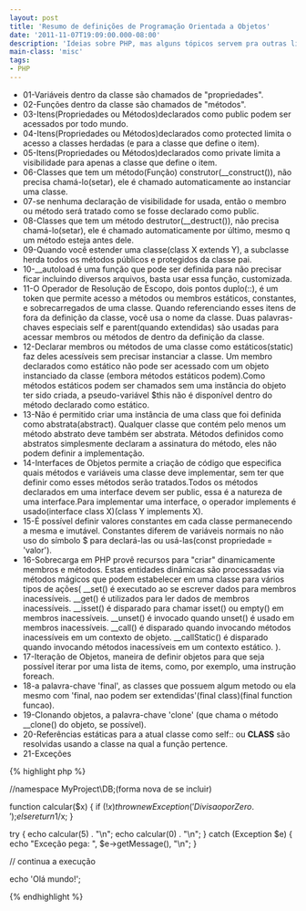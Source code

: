 ```yaml
---
layout: post
title: 'Resumo de definições de Programação Orientada a Objetos'
date: '2011-11-07T19:09:00.000-08:00'
description: 'Ideias sobre PHP, mas alguns tópicos servem pra outras linguagens.'
main-class: 'misc'
tags:
- PHP
---
```


+ 01-Variáveis ​​dentro da classe são chamados de "propriedades".
+ 02-Funções ​​dentro da classe são chamados de "métodos".
+ 03-Itens(Propriedades ou Métodos)declarados como public podem ser acessados por todo mundo. 
+ 04-Itens(Propriedades ou Métodos)declarados como protected limita o acesso a classes herdadas (e para a classe que define o item). 
+ 05-Itens(Propriedades ou Métodos)declarados como private limita a visibilidade para apenas a classe que define o item. 
+ 06-Classes que tem um método(Função) construtor(__construct()), não precisa chamá-lo(setar), ele é chamado automaticamente ao instanciar uma classe.
+ 07-se nenhuma declaração de visibilidade for usada, então o membro ou método será tratado como se fosse declarado como public.
+ 08-Classes que tem um método destrutor(__destruct()), não precisa chamá-lo(setar), ele é chamado automaticamente por último, mesmo q um método esteja antes dele.
+ 09-Quando você estender uma classe(class X extends Y), a subclasse herda todos os métodos públicos e protegidos da classe pai.
+ 10-__autoload é uma função que pode ser definida para não precisar ficar incluindo diversos arquivos, basta usar essa função, customizada.
+ 11-O Operador de Resolução de Escopo, dois pontos duplo(::), é um token que permite acesso a métodos ou membros estáticos, constantes, e sobrecarregados de uma classe. 
Quando referenciando esses itens de fora da definição da classe, você usa o nome da classe. Duas palavras-chaves especiais self e parent(quando extendidas) são usadas para acessar membros ou métodos de dentro da definição da classe. 
+ 12-Declarar membros ou métodos de uma classe como estáticos(static) faz deles acessíveis sem precisar instanciar a classe. Um membro declarados como estático não pode ser acessado com um objeto instanciado da classe (embora métodos estáticos podem).Como métodos estáticos podem ser chamados sem uma instância do objeto ter sido criada, a pseudo-variável $this não é disponível dentro do método declarado como estático.
+ 13-Não é permitido criar uma instância de uma class que foi definida como abstrata(abstract). Qualquer classe que contém pelo menos um método abstrato deve também ser abstrata. Métodos definidos como abstratos simplesmente declaram a assinatura do método, eles não podem definir a implementação. 
+ 14-Interfaces de Objetos permite a criação de código que especifica quais métodos e variáveis uma classe deve implementar, sem ter que definir como esses métodos serão tratados.Todos os métodos declarados em uma interface devem ser public, essa é a natureza de uma interface.Para implementar uma interface, o operador implements é usado(interface class X)(class Y implements X).
+ 15-É possível definir valores constantes em cada classe permanecendo a mesma e imutável. Constantes diferem de variáveis normais no não uso do símbolo $ para declará-las ou usá-las(const propriedade = 'valor'). 
+ 16-Sobrecarga em PHP provê recursos para "criar" dinamicamente membros e métodos. Estas entidades dinâmicas são processadas via métodos mágicos que podem estabelecer em uma classe para vários tipos de ações( __set() é executado ao se escrever dados para membros inacessíveis. __get() é utilizados para ler dados de membros inacessíveis.
 __isset() é disparado para chamar isset() ou empty() em membros inacessíveis. __unset() é invocado quando unset() é usado em membros inacessíveis.  __call() é disparado quando invocando métodos inacessíveis em um contexto de objeto. __callStatic() é disparado quando invocando métodos inacessíveis em um contexto estático. ).
+ 17-Iteração de Objetos, maneira de definir objetos para que seja possível iterar por uma lista de items, como, por exemplo, uma instrução foreach.
+ 18-a palavra-chave 'final', as classes que possuem algum metodo ou ela mesmo com 'final, nao podem ser extendidas'(final class)(final function funcao).
+ 19-Clonando objetos, a palavra-chave 'clone' (que chama o método __clone() do objeto, se possível).
+ 20-Referências estáticas para a atual classe como self:: ou __CLASS__ são resolvidas usando a classe na qual a função pertence.
+ 21-Exceções

{% highlight php %}

//namespace MyProject\DB;(forma nova de se incluir)

function calcular($x) {
    if (!$x) {
        throw new Exception('Divisao por Zero.');
    }
    else return 1/$x;
}

try {
    echo calcular(5) . "\n";
    echo calcular(0) . "\n";
} catch (Exception $e) {
  echo "Exceção pega: ",  $e->getMessage(), "\n";
}

// continua a execução

echo 'Olá mundo!';

{% endhighlight %}

